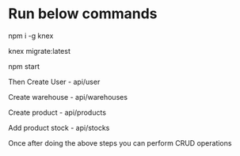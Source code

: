 # Run below commands
npm i -g knex

knex migrate:latest

npm start

Then Create User - api/user

Create warehouse - api/warehouses

Create product - api/products

Add product stock - api/stocks

Once after doing the above steps you can perform CRUD operations

